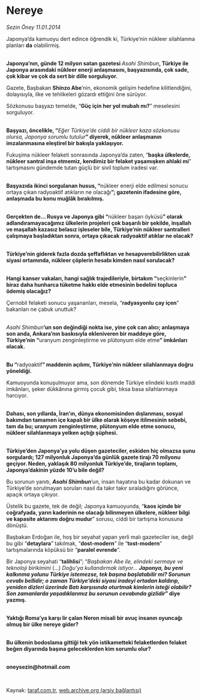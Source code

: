 # Nereye

*Sezin Öney 11.01.2014*

<div class="yazi"><p>Japonya’da kamuoyu dert edince öğrendik ki, Türkiye’nin nükleer silahlanma planları <b>da</b> olabilirmiş.</p>
<p><b><br/>Japonya’nın, günde 12 milyon satan gazetesi </b><i>Asahi Shimbun</i><b>, Türkiye ile Japonya arasındaki nükleer enerji anlaşmasını, başyazısında, çok sade, çok kibar ve çok da sert bir dille sorguluyor.</b></p>
<p>Gazete, Başbakan <b>Shinzo Abe</b>’nin, ekonomik gelişim hedefine kilitlendiğini, dolayısıyla, ilke ve tehlikeleri gözardı ettiğini öne sürüyor. </p>
<p>Sözkonusu başyazı temelde, “<b>Güç için her yol mubah mı?</b>” meselesini sorguluyor.</p>
<p><b><br/>Başyazı, öncelikle, “</b><i>Eğer Türkiye’de ciddi bir nükleer kaza sözkonusu olursa, Japonya sorumlu tutulur</i><b>” diyerek, nükleer anlaşmanın imzalanmasına eleştirel bir bakışla yaklaşıyor. </b></p>
<p>Fukuşima nükleer felaketi sonrasında Japonya’da zaten, “<b>başka ülkelerde, nükleer santral inşa etmemiz, kendimiz bir felaket yaşamışken ahlaki mi</b>” tartışmasını gündemde tutan güçlü bir sivil toplum iradesi var.</p>
<p><b><br/>Başyazıda ikinci sorgulanan husus, “</b>nükleer enerji elde edilmesi sonucu ortaya çıkan radyoaktif atıkların ne olacağı<b>”; gazetenin ifadesine göre, anlaşmada bu konu muğlâk bırakılmış. </b></p>
<p><b><br/>Gerçekten de... Rusya ve Japonya gibi “</b>nükleer başarı öyküsü<b>” olarak adlandıramayacağımız ülkelerin projeleri çok başarılı bir şekilde, inşallah ve maşallah kazasız belasız işleseler bile, Türkiye’nin nükleer santralleri çalışmaya başladıktan sonra, ortaya çıkacak radyoaktif atıklar ne olacak?</b></p>
<p><b><br/>Türkiye’nin giderek fazla dozda şeffaflıktan ve hesapverebilirlikten uzak siyasi ortamında, nükleer çöplerin hesabı kimden nasıl sorulacak?</b></p>
<p><b><br/>Hangi kanser vakaları, hangi sağlık trajedileriyle, birtakım “</b>seçkinlerin<b>” biraz daha hunharca tüketme hakkı elde etmesinin bedelini topluca ödemiş olacağız? </b></p>
<p>Çernobil felaketi sonucu yaşananları, mesela, “<b>radyasyonlu çay içen</b>” bakanları ne çabuk unuttuk? </p>
<p><i><br/>Asahi Shimbun</i><b>’un son değindiği nokta ise, yine çok can alıcı; anlaşmaya son anda, Ankara’nın baskısıyla ekleniveren bir maddeye göre, Türkiye’nin “</b>uranyum zenginleştirme ve plütonyum elde etme<b>” imkânları olacak.</b></p>
<p><b><br/>Bu “</b>radyoaktif<b>” maddenin açılımı, Türkiye’nin nükleer silahlanmaya doğru yöneldiği.</b></p>
<p>Kamuoyunda konuşulmuyor ama, son dönemde Türkiye elindeki kısıtlı maddi imkânları, şeker dükkânına girmiş çocuk gibi, tıksa basa silahlanmaya harcıyor. </p>
<p><b><br/>Dahası, son yıllarda, İran’ın, dünya ekonomisinden dışlanması, sosyal bakımdan tamamen içe kapalı bir ülke olarak köşeye itilmesinin sebebi, tam da bu; uranyum zenginleştirme, plütonyum elde etme sonucu, nükleer silahlanmaya yelken açtığı şüphesi.</b></p>
<p><b><br/>Türkiye’den Japonya’ya yolu düşen gazeteciler, eskiden hiç olmazsa şunu sorgulardı; 127 milyonluk Japonya’da günlük gazete tirajı 70 milyonu geçiyor. Neden, yaklaşık 80 milyonluk Türkiye’de, tirajların toplamı, Japonya’dakinin yüzde 10’u bile değil?</b></p>
<p>Bu sorunun yanıtı, <b><i>Asahi Shimbun</i></b>’un, insan hayatına bu kadar dokunan ve Türkiye’de sorulmayan soruları nasıl da takır takır sıraladığını görünce, apaçık ortaya çıkıyor. </p>
<p>Üstelik bu gazete, tek de değil; Japonya kamuoyunda, “<b>kaos içinde bir coğrafyada, yarın kaderinin ne olacağı bilinmeyen ülkelere, nükleer bilgi ve kapasite aktarımı doğru mudur</b>” sorusu, ciddi bir tartışma konusuna dönüştü.</p>
<p>Başbakan Erdoğan ile, hoş bir seyahat yapan yerli malı gazeteciler ise, değil bu gibi “<b>detaylara</b>” takılmak, “<b>dost-modern</b>” ile “<b>tost-modern</b>” tartışmalarında köpüksü bir “<b>paralel evrende</b>”.</p>
<p>Bir Japonya seyahati “<b>talihlisi</b>”; “<i>Başbakan Abe ile, elindeki sermaye ve teknoloji birikimini</i> (...) <i>Doğu’ya kullandırmak istiyor... <strong>Japonya, bu yeni kalkınma yolunu Türkiye istemezse, tek başına başlatabilir mi? Sorunun cevabı bellidir; o zaman Türkiye’deki siyasi iradeyi ortadan kaldırıp, yeniden dizleri üzerinde Batı karşısında oturtmak kimlerin isteği olabilir? Son zamanlarda yaşadıklarımız bu sorunun cevabında gizlidir</strong></i><strong>” </strong><strong>diye yazmış.</strong></p>
<p><b><br/>Yaktığı Roma’ya karşı lir çalan Neron misali </b><strong>bir avuç insanın oyuncağı olmuş bir ülke nereye gider?</strong></p>
<p><strong><br/>Bu ülkenin bodoslama gittiği tek yön istikametteki felaketlerden felaket beğen diyarında başına geleceklerden kim sorumlu olur?</strong><i></i></p><b>
<p><br/>oneysezin@hotmail.com</p>
<p></p></b> 
</div>

Kaynak: [taraf.com.tr](http://www.taraf.com.tr:80/sezin-oney/makale-nereye.htm), [web.archive.org (arşiv bağlantısı)](http://web.archive.org/web/20140114142630/http://www.taraf.com.tr:80/sezin-oney/makale-nereye.htm)
